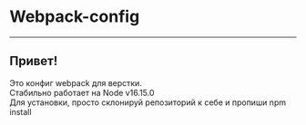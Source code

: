 # Webpack-config
______
## Привет! 
Это конфиг webpack для верстки.  
Стабильно работает на Node v16.15.0 \
Для установки, просто склонируй репозиторий к себе и пропиши npm install
